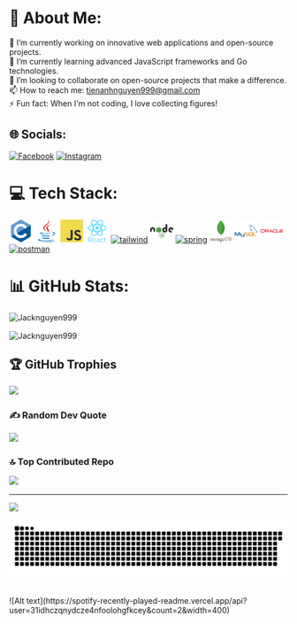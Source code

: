 # 💫 About Me:
👋 I’m currently working on innovative web applications and open-source projects.<br>🔭 I’m currently learning advanced JavaScript frameworks and Go technologies.<br>👯 I’m looking to collaborate on open-source projects that make a difference.<br>📫 How to reach me: tienanhnguyen999@gmail.com<br>⚡ Fun fact: When I'm not coding, I love collecting figures!


## 🌐 Socials:
[![Facebook](https://img.shields.io/badge/Facebook-%231877F2.svg?logo=Facebook&logoColor=white)](https://facebook.com/https://www.facebook.com/thomasng1983/) [![Instagram](https://img.shields.io/badge/Instagram-%23E4405F.svg?logo=Instagram&logoColor=white)](https://instagram.com/https://www.instagram.com/tieens__anh/) 

# 💻 Tech Stack:
<p><a target="_blank" href="https://raw.githubusercontent.com/devicons/devicon/master/icons/c/c-original.svg" style="display: inline-block;"><img src="https://raw.githubusercontent.com/devicons/devicon/master/icons/c/c-original.svg" alt="c" width="42" height="42" /></a>
<a target="_blank" href="https://raw.githubusercontent.com/devicons/devicon/master/icons/java/java-original.svg" style="display: inline-block;"><img src="https://raw.githubusercontent.com/devicons/devicon/master/icons/java/java-original.svg" alt="java" width="42" height="42" /></a>
<a target="_blank" href="https://raw.githubusercontent.com/devicons/devicon/master/icons/javascript/javascript-original.svg" style="display: inline-block;"><img src="https://raw.githubusercontent.com/devicons/devicon/master/icons/javascript/javascript-original.svg" alt="javascript" width="42" height="42" /></a>
<a target="_blank" href="https://raw.githubusercontent.com/devicons/devicon/master/icons/react/react-original-wordmark.svg" style="display: inline-block;"><img src="https://raw.githubusercontent.com/devicons/devicon/master/icons/react/react-original-wordmark.svg" alt="react" width="42" height="42" /></a>
<a target="_blank" href="https://www.vectorlogo.zone/logos/tailwindcss/tailwindcss-icon.svg" style="display: inline-block;"><img src="https://www.vectorlogo.zone/logos/tailwindcss/tailwindcss-icon.svg" alt="tailwind" width="42" height="42" /></a>
<a target="_blank" href="https://raw.githubusercontent.com/devicons/devicon/master/icons/nodejs/nodejs-original-wordmark.svg" style="display: inline-block;"><img src="https://raw.githubusercontent.com/devicons/devicon/master/icons/nodejs/nodejs-original-wordmark.svg" alt="nodejs" width="42" height="42" /></a>
<a target="_blank" href="https://www.vectorlogo.zone/logos/springio/springio-icon.svg" style="display: inline-block;"><img src="https://www.vectorlogo.zone/logos/springio/springio-icon.svg" alt="spring" width="42" height="42" /></a>
<a target="_blank" href="https://raw.githubusercontent.com/devicons/devicon/master/icons/mongodb/mongodb-original-wordmark.svg" style="display: inline-block;"><img src="https://raw.githubusercontent.com/devicons/devicon/master/icons/mongodb/mongodb-original-wordmark.svg" alt="mongodb" width="42" height="42" /></a>
<a target="_blank" href="https://raw.githubusercontent.com/devicons/devicon/master/icons/mysql/mysql-original-wordmark.svg" style="display: inline-block;"><img src="https://raw.githubusercontent.com/devicons/devicon/master/icons/mysql/mysql-original-wordmark.svg" alt="mysql" width="42" height="42" /></a>
<a target="_blank" href="https://raw.githubusercontent.com/devicons/devicon/master/icons/oracle/oracle-original.svg" style="display: inline-block;"><img src="https://raw.githubusercontent.com/devicons/devicon/master/icons/oracle/oracle-original.svg" alt="oracle" width="42" height="42" /></a>
<a target="_blank" href="https://www.vectorlogo.zone/logos/getpostman/getpostman-icon.svg" style="display: inline-block;"><img src="https://www.vectorlogo.zone/logos/getpostman/getpostman-icon.svg" alt="postman" width="42" height="42" /></a></p>
  
# 📊 GitHub Stats:

<p><img align="center" src="https://github-readme-stats.vercel.app/api?username=Jacknguyen999&show_icons=true&locale=en" alt="Jacknguyen999" /></p>
<p><img align="center" src="https://github-readme-streak-stats.herokuapp.com/?user=Jacknguyen999&" alt="Jacknguyen999" /></p>


## 🏆 GitHub Trophies
![](https://github-profile-trophy.vercel.app/?username=Jacknguyen999&theme=radical&no-frame=true&no-bg=false&margin-w=4)

### ✍️ Random Dev Quote
![](https://quotes-github-readme.vercel.app/api?type=horizontal&theme=gruvbox)

### 🔝 Top Contributed Repo
![](https://github-contributor-stats.vercel.app/api?username=Jacknguyen999&limit=5&theme=tokyonight&combine_all_yearly_contributions=true)

---
[![](https://visitcount.itsvg.in/api?id=Jacknguyen999&icon=0&color=0)](https://visitcount.itsvg.in)

<div align="center">
    
  ![snake gif](https://github.com/Jacknguyen999/Jacknguyen999/blob/output/github-snake-dark.svg)
</div>


###
<div align="left">
![Alt text](https://spotify-recently-played-readme.vercel.app/api?user=31idhczqnydcze4nfoolohgfkcey&count=2&width=400)
</div>

